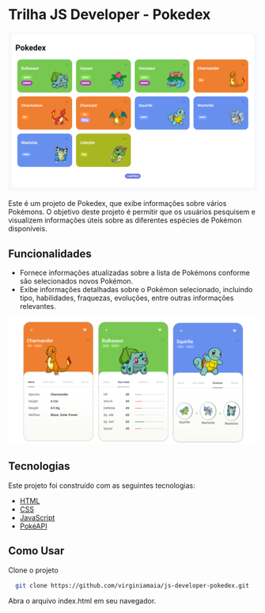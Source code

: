# Trilha JS Developer - Pokedex

![Lista de Pokemons](./assets/img/pokemon-list.png)

Este é um projeto de Pokedex, que exibe informações sobre vários Pokémons. O objetivo deste projeto é permitir que os usuários pesquisem e visualizem informações úteis sobre as diferentes espécies de Pokémon disponíveis.

## Funcionalidades

- Fornece informações atualizadas sobre a lista de Pokémons conforme são selecionados novos Pokémon.
- Exibe informações detalhadas sobre o Pokémon selecionado, incluindo tipo, habilidades, fraquezas, evoluções, entre outras informações relevantes.

![Informações do Pokemon](./assets/img/pokemon-card.png)

## Tecnologias

Este projeto foi construído com as seguintes tecnologias:

- [HTML](https://developer.mozilla.org/pt-BR/docs/Learn/Getting_started_with_the_web/HTML_basics)
- [CSS](https://www.w3schools.com/css/default.asp)
- [JavaScript](https://developer.mozilla.org/en-US/docs/Web/javascript)
- [PokéAPI](https://pokeapi.co/)

## Como Usar

Clone o projeto

```bash
  git clone https://github.com/virginiamaia/js-developer-pokedex.git

```

Abra o arquivo index.html em seu navegador.
